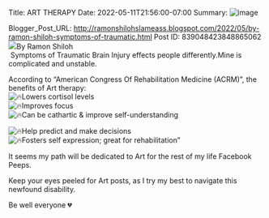 Title: ART THERAPY 
Date: 2022-05-11T21:56:00-07:00
Summary: ![image](https://blogger.googleusercontent.com/img/b/R29vZ2xl/AVvXsEgPvORYE_84URxYYlFgDJk2RxSPQCVGQZ6-MhprJZPwi1GCCGD8Wgod6plQPl6aAG47MMwT5Nhg7_TvKRlb3gniBvujaPqr5HrbD9yQkVLQpETQ7TYVNIrRU7i-1NO824zE31RON3K6RqzFtVtUJpo9CqqU6ChWwIb7Z-mLEF_8hO4iNWKKhecXcrY/w484-h374/Me.jpg "Image summary")

Blogger_Post_URL: http://ramonshilohslameass.blogspot.com/2022/05/by-ramon-shiloh-symptoms-of-traumatic.html
Post ID: 839048423848865062
[![](https://blogger.googleusercontent.com/img/b/R29vZ2xl/AVvXsEgPvORYE_84URxYYlFgDJk2RxSPQCVGQZ6-MhprJZPwi1GCCGD8Wgod6plQPl6aAG47MMwT5Nhg7_TvKRlb3gniBvujaPqr5HrbD9yQkVLQpETQ7TYVNIrRU7i-1NO824zE31RON3K6RqzFtVtUJpo9CqqU6ChWwIb7Z-mLEF_8hO4iNWKKhecXcrY/w484-h374/Me.jpg)](https://blogger.googleusercontent.com/img/b/R29vZ2xl/AVvXsEgPvORYE_84URxYYlFgDJk2RxSPQCVGQZ6-MhprJZPwi1GCCGD8Wgod6plQPl6aAG47MMwT5Nhg7_TvKRlb3gniBvujaPqr5HrbD9yQkVLQpETQ7TYVNIrRU7i-1NO824zE31RON3K6RqzFtVtUJpo9CqqU6ChWwIb7Z-mLEF_8hO4iNWKKhecXcrY/s2048/Me.jpg)By Ramon Shiloh  
 Symptoms of Traumatic Brain Injury effects people differently.Mine is complicated and unstable.  
  
According to “American Congress Of Rehabilitation Medicine (ACRM)”, the benefits of Art therapy:  
![🔥](https://static.xx.fbcdn.net/images/emoji.php/v9/t50/1/16/1f525.png)Lowers cortisol levels  
![🔥](https://static.xx.fbcdn.net/images/emoji.php/v9/t50/1/16/1f525.png)Improves focus  
![🔥](https://static.xx.fbcdn.net/images/emoji.php/v9/t50/1/16/1f525.png)Can be cathartic \& improve self\-understanding  
  
![🔥](https://static.xx.fbcdn.net/images/emoji.php/v9/t50/1/16/1f525.png)Help predict and make decisions  
![🔥](https://static.xx.fbcdn.net/images/emoji.php/v9/t50/1/16/1f525.png)Fosters self expression; great for rehabilitation”  
  
It seems my path will be dedicated to Art for the rest of my life Facebook Peeps.  
  
Keep your eyes peeled for Art posts, as I try my best to navigate this newfound disability.  
  
Be well everyone 💔  
